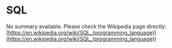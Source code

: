 # SQL

No summary available. Please check the Wikipedia page directly: [https://en.wikipedia.org/wiki/SQL_(programming_language)](https://en.wikipedia.org/wiki/SQL_(programming_language))
